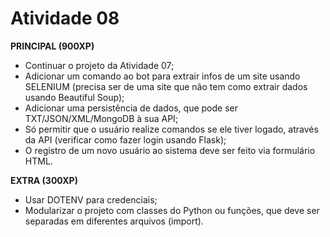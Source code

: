 # Atividade 08

**PRINCIPAL (900XP)**
- Continuar o projeto da Atividade 07;
- Adicionar um comando ao bot para extrair infos de um site usando SELENIUM (precisa ser de uma site que não tem como extrair dados usando Beautiful Soup);
- Adicionar uma persistência de dados, que pode ser TXT/JSON/XML/MongoDB à sua API;
- Só permitir que o usuário realize comandos se ele tiver logado, através da API (verificar como fazer login usando Flask);
- O registro de um novo usuário ao sistema deve ser feito via formulário HTML.

**EXTRA (300XP)**
- Usar DOTENV para credenciais;
- Modularizar o projeto com classes do Python ou funções, que deve ser separadas em diferentes arquivos (import).